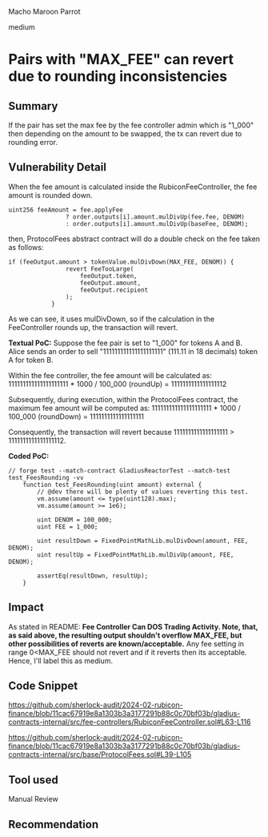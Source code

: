Macho Maroon Parrot

medium

# Pairs with "MAX_FEE" can revert due to rounding inconsistencies

## Summary
If the pair has set the max fee by the fee controller admin which is "1_000" then depending on the amount to be swapped, the tx can revert due to rounding error. 
## Vulnerability Detail
When the fee amount is calculated inside the RubiconFeeController, the fee amount is rounded down. 
```solidity
uint256 feeAmount = fee.applyFee
                ? order.outputs[i].amount.mulDivUp(fee.fee, DENOM)
                : order.outputs[i].amount.mulDivUp(baseFee, DENOM);
```

then, ProtocolFees abstract contract will do a double check on the fee taken as follows:

```solidity
if (feeOutput.amount > tokenValue.mulDivDown(MAX_FEE, DENOM)) {
                revert FeeTooLarge(
                    feeOutput.token,
                    feeOutput.amount,
                    feeOutput.recipient
                );
            }
```
As we can see, it uses mulDivDown, so if the calculation in the FeeController rounds up, the transaction will revert.

**Textual PoC:**
Suppose the fee pair is set to "1_000" for tokens A and B.
Alice sends an order to sell "111111111111111111111" (111.11 in 18 decimals) token A for token B.

Within the fee controller, the fee amount will be calculated as:
111111111111111111111 * 1000 / 100_000 (roundUp) = 1111111111111111112

Subsequently, during execution, within the ProtocolFees contract, the maximum fee amount will be computed as:
111111111111111111111 * 1000 / 100_000 (roundDown) = 1111111111111111111

Consequently, the transaction will revert because 1111111111111111111 > 1111111111111111112.

**Coded PoC:**
```solidity
// forge test --match-contract GladiusReactorTest --match-test test_FeesRounding -vv
    function test_FeesRounding(uint amount) external {
        // @dev there will be plenty of values reverting this test. 
        vm.assume(amount <= type(uint128).max);
        vm.assume(amount >= 1e6);

        uint DENOM = 100_000;
        uint FEE = 1_000;

        uint resultDown = FixedPointMathLib.mulDivDown(amount, FEE, DENOM);
        uint resultUp = FixedPointMathLib.mulDivUp(amount, FEE, DENOM);

        assertEq(resultDown, resultUp);
    }
```
## Impact
As stated in README:
**Fee Controller Can DOS Trading Activity. Note, that, as said above, the resulting output shouldn't overflow MAX_FEE, but other possibilities of reverts are known/acceptable.** Any fee setting in range 0<MAX_FEE should not revert and if it reverts then its acceptable. Hence, I'll label this as medium.
## Code Snippet
https://github.com/sherlock-audit/2024-02-rubicon-finance/blob/11cac67919e8a1303b3a3177291b88c0c70bf03b/gladius-contracts-internal/src/fee-controllers/RubiconFeeController.sol#L63-L116

https://github.com/sherlock-audit/2024-02-rubicon-finance/blob/11cac67919e8a1303b3a3177291b88c0c70bf03b/gladius-contracts-internal/src/base/ProtocolFees.sol#L39-L105
## Tool used

Manual Review

## Recommendation
